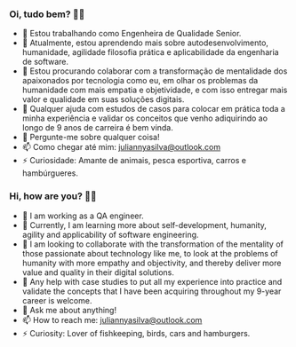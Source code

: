 ### Oi, tudo bem? 👋😄

- 🔭 Estou trabalhando como Engenheira de Qualidade Senior.
- 🌱 Atualmente, estou aprendendo mais sobre autodesenvolvimento, humanidade, agilidade filosofia prática e aplicabilidade da engenharia de software.
- 👯 Estou procurando colaborar com a transformação de mentalidade dos apaixonados por tecnologia como eu, em olhar os problemas da humanidade com mais empatia e objetividade, e com isso entregar mais valor e qualidade em suas soluções digitais.
- 🤔 Qualquer ajuda com estudos de casos para colocar em prática toda a minha experiência e validar os conceitos que venho adiquirindo ao longo de 9 anos de carreira é bem vinda.
- 💬 Pergunte-me sobre qualquer coisa! 
- 📫 Como chegar até mim: juliannyasilva@outlook.com
- ⚡ Curiosidade: Amante de animais, pesca esportiva, carros e hambúrgueres. 

### Hi, how are you? 👋😄

- 🔭 I am working as a QA engineer.
- 🌱 Currently, I am learning more about self-development, humanity, agility and applicability of software engineering.
- 👯 I am looking to collaborate with the transformation of the mentality of those passionate about technology like me, to look at the problems of humanity with more empathy and objectivity, and thereby deliver more value and quality in their digital solutions.
- 🤔 Any help with case studies to put all my experience into practice and validate the concepts that I have been acquiring throughout my 9-year career is welcome.
- 💬 Ask me about anything!
- 📫 How to reach me: juliannyasilva@outlook.com
- ⚡ Curiosity: Lover of fishkeeping, birds, cars and hamburgers.
